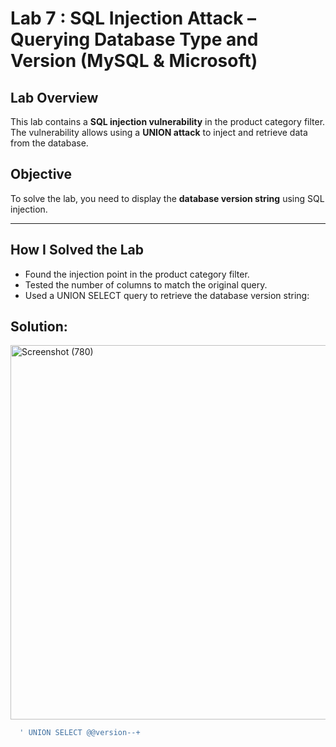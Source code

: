 # Lab 7 : SQL Injection Attack – Querying Database Type and Version (MySQL & Microsoft)

## Lab Overview

This lab contains a **SQL injection vulnerability** in the product category filter. The vulnerability allows using a **UNION attack** to inject and retrieve data from the database.

## Objective

To solve the lab, you need to display the **database version string** using SQL injection.

---

## How I Solved the Lab

- Found the injection point in the product category filter.
- Tested the number of columns to match the original query.
- Used a UNION SELECT query to retrieve the database version string:


## Solution:

<img width="1283" height="599" alt="Screenshot (780)" src="https://github.com/user-attachments/assets/f812aaed-e35f-4575-9be9-07211eb44498" />

```sql
  ' UNION SELECT @@version--+
```

